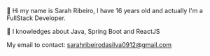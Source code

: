 👋 Hi my name is Sarah Ribeiro, I have 16 years old and actually I'm a FullStack Developer. 
 
👀 I knowledges about Java, Spring Boot and ReactJS

My email to contact: sarahribeirodasilva0912@gmail.com
